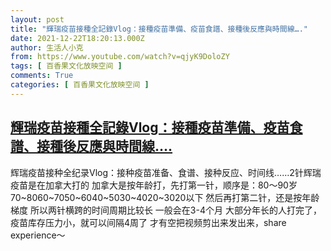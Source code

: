 ```yaml
---
layout: post
title: "輝瑞疫苗接種全記錄Vlog：接種疫苗準備、疫苗食譜、接種後反應與時間線…."
date: 2021-12-22T18:20:13.000Z
author: 生活人小克
from: https://www.youtube.com/watch?v=qjyK9DoloZY
tags: [ 百香果文化放映空间 ]
comments: True
categories: [ 百香果文化放映空间 ]
---
```

<!--1640197213000-->
[輝瑞疫苗接種全記錄Vlog：接種疫苗準備、疫苗食譜、接種後反應與時間線….](https://www.youtube.com/watch?v=qjyK9DoloZY)
------

<div>
辉瑞疫苗接种全纪录Vlog：接种疫苗准备、食谱、接种反应、时间线……2针辉瑞疫苗是在加拿大打的 加拿大是按年龄打，先打第一针，顺序是：80～90岁70~8060~7050~6040~5030~4020~3020以下 然后再打第二针，还是按年龄梯度 所以两针横跨的时间周期比较长 一般会在3-4个月 大部分年长的人打完了，疫苗库存压力小，就可以间隔4周了 才有空把视频剪出来发出来，share experience～
</div>
